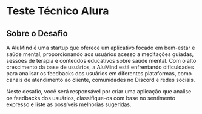 # Teste Técnico Alura

## Sobre o Desafio

A AluMind é uma startup que oferece um aplicativo focado em bem-estar e saúde mental, proporcionando aos usuários acesso a meditações guiadas, sessões de terapia e conteúdos educativos sobre saúde mental. Com o alto crescimento da base de usuários, a AluMind está enfrentando dificuldades para analisar os feedbacks dos usuários em diferentes plataformas, como canais de atendimento ao cliente, comunidades no Discord e redes sociais. 

Neste desafio, você será responsável por criar uma aplicação que analise os feedbacks dos usuários, classifique-os com base no sentimento expresso e liste as possíveis melhorias sugeridas.


